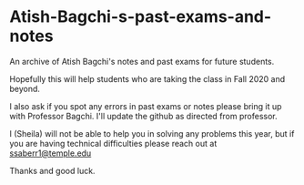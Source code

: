 # Atish-Bagchi-s-past-exams-and-notes
An archive of Atish Bagchi's notes and past exams for future students.

Hopefully this will help students who are taking the class in Fall 2020 and beyond.



I also ask if you spot any errors in past exams or notes please bring it up with Professor Bagchi. I'll update the github as directed from professor.



I (Sheila) will not be able to help you in solving any problems this year, but if you are having technical difficulties please reach out at ssaberr1@temple.edu 



Thanks and good luck.
